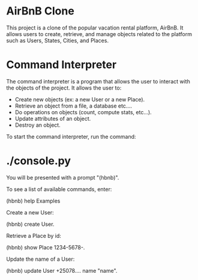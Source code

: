 # AirBnB Clone

This project is a clone of the popular vacation rental platform, AirBnB. It allows users to create, retrieve, and manage objects related to the platform such as Users, States, Cities, and Places.

# Command Interpreter

The command interpreter is a program that allows the user to interact with the objects of the project. It allows the user to:

* Create new objects (ex: a new User or a new Place).
* Retrieve an object from a file, a database etc….
* Do operations on objects (count, compute stats, etc…).
* Update attributes of an object.
* Destroy an object.

To start the command interpreter, run the command:


# ./console.py
You will be presented with a prompt "(hbnb)".

To see a list of available commands, enter:


(hbnb) help
Examples


Create a new User:

(hbnb) create User.


Retrieve a Place by id:

(hbnb) show Place 1234-5678-.


Update the name of a User:

(hbnb) update User +25078.... name "name".

